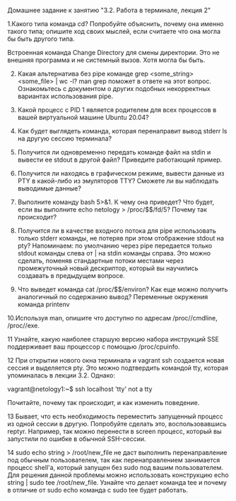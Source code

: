 Домашнее задание к занятию "3.2. Работа в терминале, лекция 2"


1.Какого типа команда cd? Попробуйте объяснить, почему она именно такого типа; опишите ход своих мыслей, если считаете что она могла бы быть другого типа.

Встроенная команда Сhange Directory для смены директории. Это не внешняя программа и не системный вызов. Хотя могла бы быть.

2. Какая альтернатива без pipe команде grep <some_string> <some_file> | wc -l? man grep поможет в ответе на этот вопрос. Ознакомьтесь с документом о других подобных некорректных вариантах использования pipe.



3. Какой процесс с PID 1 является родителем для всех процессов в вашей виртуальной машине Ubuntu 20.04?



4. Как будет выглядеть команда, которая перенаправит вывод stderr ls на другую сессию терминала?



5. Получится ли одновременно передать команде файл на stdin и вывести ее stdout в другой файл? Приведите работающий пример.



6. Получится ли находясь в графическом режиме, вывести данные из PTY в какой-либо из эмуляторов TTY? Сможете ли вы наблюдать выводимые данные?



7. Выполните команду bash 5>&1. К чему она приведет? Что будет, если вы выполните echo netology > /proc/$$/fd/5? Почему так происходит?



8. Получится ли в качестве входного потока для pipe использовать только stderr команды, не потеряв при этом отображение stdout на pty? Напоминаем: по умолчанию через pipe передается только stdout команды слева от | на stdin команды справа. Это можно сделать, поменяв стандартные потоки местами через промежуточный новый дескриптор, который вы научились создавать в предыдущем вопросе.



9. Что выведет команда cat /proc/$$/environ? Как еще можно получить аналогичный по содержанию вывод?
Переменные окружения
команда printenv


10.Используя man, опишите что доступно по адресам /proc/<PID>/cmdline, /proc/<PID>/exe.





11 Узнайте, какую наиболее старшую версию набора инструкций SSE поддерживает ваш процессор с помощью /proc/cpuinfo.


12 При открытии нового окна терминала и vagrant ssh создается новая сессия и выделяется pty. Это можно подтвердить командой tty, которая упоминалась в лекции 3.2. Однако:

vagrant@netology1:~$ ssh localhost 'tty'
not a tty

 Почитайте, почему так происходит, и как изменить поведение.


13 Бывает, что есть необходимость переместить запущенный процесс из одной сессии в другую. Попробуйте сделать это, воспользовавшись reptyr. Например, так можно перенести в screen процесс, который вы запустили по ошибке в обычной SSH-сессии.

14 sudo echo string > /root/new_file не даст выполнить перенаправление под обычным пользователем, так как перенаправлением занимается процесс shell'а, который запущен без sudo под вашим пользователем. Для решения данной проблемы можно использовать конструкцию echo string | sudo tee /root/new_file. Узнайте что делает команда tee и почему в отличие от sudo echo команда с sudo tee будет работать.
